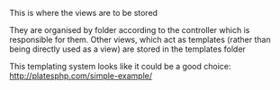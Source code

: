 This is where the views are to be stored

They are organised by folder according to the controller which is responsible for them.
Other views, which act as templates (rather than being directly used as a view) are stored in the templates folder

This templating system looks like it could be a good choice:
http://platesphp.com/simple-example/
